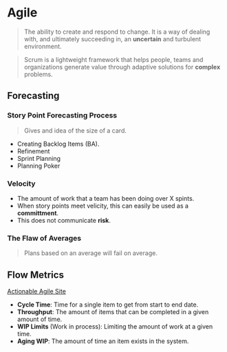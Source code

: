 # Agile

> The ability to create and respond to change. It is a way of dealing with, and ultimately succeeding in, an **uncertain** and turbulent environment.

> Scrum is a lightweight framework that helps people, teams and organizations generate value through adaptive solutions for **complex** problems.

## Forecasting

### Story Point Forecasting Process

> Gives and idea of the size of a card.

* Creating Backlog Items (BA).
* Refinement
* Sprint Planning
* Planning Poker

### Velocity

* The amount of work that a team has been doing over X spints.
* When story points meet velicity, this can easily be used as a **committment**.
* This does not communicate **risk**.

### The Flaw of Averages

> Plans based on an average will fail on average.

## Flow Metrics

[Actionable Agile Site](https://demo.actionableagile.com/)

* **Cycle Time**: Time for a single item to get from start to end date.
* **Throughput**: The amount of items that can be completed in a given amount of time.
* **WIP Limits** (Work in process): Limiting the amount of work at a given time.
* **Aging WIP**: The amount of time an item exists in the system.
